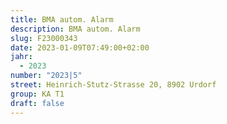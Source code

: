 ```yaml
---
title: BMA autom. Alarm
description: BMA autom. Alarm
slug: F23000343
date: 2023-01-09T07:49:00+02:00
jahr:
  - 2023
number: "2023|5"
street: Heinrich-Stutz-Strasse 20, 8902 Urdorf
group: KA T1
draft: false
---
```

